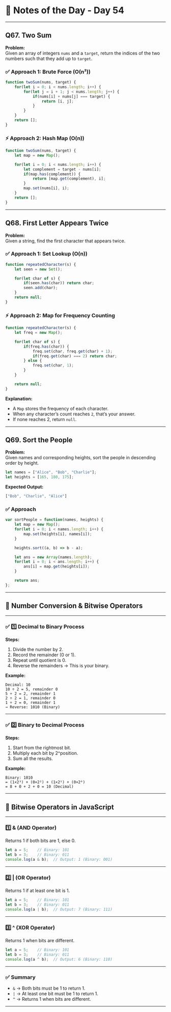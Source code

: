 # 📘 Notes of the Day - Day 54

---

## Q67. Two Sum

**Problem:**  
Given an array of integers `nums` and a `target`, return the indices of the two numbers such that they add up to `target`.

### ✅ Approach 1: Brute Force (O(n²))

```javascript
function twoSum(nums, target) {
    for(let i = 0; i < nums.length; i++) {
        for(let j = i + 1; j < nums.length; j++) {
            if(nums[i] + nums[j] === target) {
                return [i, j];
            }
        }
    }
    return [];
}
```

### ⚡ Approach 2: Hash Map (O(n))

```javascript
function twoSum(nums, target) {
    let map = new Map();

    for(let i = 0; i < nums.length; i++) {
        let complement = target - nums[i];
        if(map.has(complement)) {
            return [map.get(complement), i];
        }
        map.set(nums[i], i);
    }
    return [];
}
```

---

## Q68. First Letter Appears Twice

**Problem:**  
Given a string, find the first character that appears twice.

### ✅ Approach 1: Set Lookup (O(n))

```javascript
function repeatedCharacter(s) {
    let seen = new Set();

    for(let char of s) {
        if(seen.has(char)) return char;
        seen.add(char);
    }
    return null;
}
```

### ⚡ Approach 2: Map for Frequency Counting

```javascript
function repeatedCharacter(s) {
    let freq = new Map();

    for(let char of s) {
        if(freq.has(char)) {
            freq.set(char, freq.get(char) + 1);
            if(freq.get(char) === 2) return char;
        } else {
            freq.set(char, 1);
        }
    }

    return null;
}
```

**Explanation:**  
- A `Map` stores the frequency of each character.  
- When any character’s count reaches `2`, that’s your answer.  
- If none reaches 2, return `null`.

---

## Q69. Sort the People

**Problem:**  
Given names and corresponding heights, sort the people in descending order by height.

```javascript
let names = ["Alice", "Bob", "Charlie"];
let heights = [165, 180, 175];
```

**Expected Output:**
```javascript
["Bob", "Charlie", "Alice"]
```

### ✅ Approach

```javascript
var sortPeople = function(names, heights) {
    let map = new Map();
    for(let i = 0; i < names.length; i++) {
        map.set(heights[i], names[i]);
    }

    heights.sort((a, b) => b - a);

    let ans = new Array(names.length);
    for(let i = 0; i < ans.length; i++) {
        ans[i] = map.get(heights[i]);
    }

    return ans;
};
```

---

## 📃 Number Conversion & Bitwise Operators

---

### ✅ 1️⃣ Decimal to Binary Process

**Steps:**
1. Divide the number by 2.
2. Record the remainder (0 or 1).
3. Repeat until quotient is 0.
4. Reverse the remainders → This is your binary.

**Example:**
```
Decimal: 10  
10 ÷ 2 = 5, remainder 0  
5 ÷ 2 = 2, remainder 1  
2 ÷ 2 = 1, remainder 0  
1 ÷ 2 = 0, remainder 1  
→ Reverse: 1010 (Binary)
```

---

### ✅ 2️⃣ Binary to Decimal Process

**Steps:**
1. Start from the rightmost bit.
2. Multiply each bit by 2^position.
3. Sum all the results.

**Example:**
```
Binary: 1010  
= (1×2³) + (0×2²) + (1×2¹) + (0×2⁰)  
= 8 + 0 + 2 + 0 = 10 (Decimal)
```

---

## 🧠 Bitwise Operators in JavaScript

---

### 1️⃣ & (AND Operator)

Returns 1 if both bits are 1, else 0.

```javascript
let a = 5;    // Binary: 101
let b = 3;    // Binary: 011
console.log(a & b);  // Output: 1 (Binary: 001)
```

---

### 2️⃣ | (OR Operator)

Returns 1 if at least one bit is 1.

```javascript
let a = 5;    // Binary: 101
let b = 3;    // Binary: 011
console.log(a | b);  // Output: 7 (Binary: 111)
```

---

### 3️⃣ ^ (XOR Operator)

Returns 1 when bits are different.

```javascript
let a = 5;    // Binary: 101
let b = 3;    // Binary: 011
console.log(a ^ b);  // Output: 6 (Binary: 110)
```

---

### ✅ Summary

- `&` → Both bits must be 1 to return 1.  
- `|` → At least one bit must be 1 to return 1.  
- `^` → Returns 1 when bits are different.  

---

